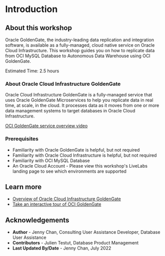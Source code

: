 # Introduction

## About this workshop

Oracle GoldenGate, the industry-leading data replication and integration software, is available as a fully-managed, cloud native service on Oracle Cloud Infrastructure. This workshop guides you on how to replicate data from OCI MySQL Database to Autonomous Data Warehouse using OCI GoldenGate.

Estimated Time: 2.5 hours

### About Oracle Cloud Infrastructure GoldenGate

Oracle Cloud Infrastructure GoldenGate is a fully-managed service that uses Oracle GoldenGate Microservices to help you replicate data in real time, at scale, in the cloud. It processes data as it moves from one or more data management systems to target databases in Oracle Cloud Infrastructure.

   [OCI GoldenGate service overview video](youtube:1egO7eZbomY)

### Prerequisites

* Familiarity with Oracle GoldenGate is helpful, but not required
* Familiarity with Oracle Cloud Infrastructure is helpful, but not required
* Familiarity with OCI MySQL Database
* An Oracle Cloud Account - Please view this workshop's LiveLabs landing page to see which environments are supported

## Learn more

* [Overview of Oracle Cloud Infrastructure GoldenGate](https://docs.oracle.com/en/cloud/paas/goldengate-service/druyg/index.html)
* [Take an interactive tour of OCI GoldenGate](https://apexapps.oracle.com/pls/apex/f?p=44785:112:0::::P112_CONTENT_ID:29986)

## Acknowledgements
* **Author** - Jenny Chan, Consulting User Assistance Developer, Database User Assistance
* **Contributors** -  Julien Testut, Database Product Management
* **Last Updated By/Date** - Jenny Chan, July 2022
